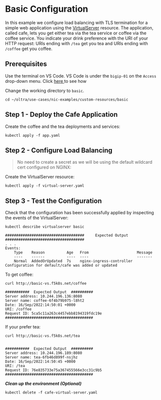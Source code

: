 # Basic Configuration

In this example we configure load balancing with TLS termination for a simple web application using the [VirtualServer](https://docs.nginx.com/nginx-ingress-controller/configuration/virtualserver-and-virtualserverroute-resources/) resource. The application, called cafe, lets you get either tea via the tea service or coffee via the coffee service. You indicate your drink preference with the URI of your HTTP request: URIs ending with `/tea` get you tea and URIs ending with `/coffee` get you coffee.


## Prerequisites  

Use the terminal on VS Code. VS Code is under the `bigip-01` on the `Access` drop-down menu. Click <a href="https://raw.githubusercontent.com/F5EMEA/oltra/main/vscode.png"> here </a> to see how 

Change the working directory to `basic`.
```
cd ~/oltra/use-cases/nic-examples/custom-resources/basic
```

## Step 1 - Deploy the Cafe Application

Create the coffee and the tea deployments and services:
```
kubectl apply -f app.yaml
```

## Step 2 - Configure Load Balancing

> No need to create a secret as we will be using the default wildcard cert configured on NGINX:

Create the VirtualServer resource:
```
kubectl apply -f virtual-server.yaml
```

## Step 3 - Test the Configuration

Check that the configuration has been successfully applied by inspecting the events of the VirtualServer:
```
kubectl describe virtualserver basic

####################################     Expected Output    ####################################
. . .
Events:
    Type    Reason          Age   From                      Message
    ----    ------          ----  ----                      -------
    Normal  AddedOrUpdated  7s    nginx-ingress-controller  Configuration for default/cafe was added or updated
```

  
To get coffee:
```
curl http://basic-vs.f5k8s.net/coffee

###########  Expected Output  ##########
Server address: 10.244.196.136:8080
Server name: coffee-6f4b79b975-l8ht2
Date: 16/Sep/2022:14:50:01 +0000
URI: /coffee
Request ID: 5ca5c11a263c4457ebb8194319fdc19e
########################################
```

If your prefer tea:
```
curl http://basic-vs.f5k8s.net/tea


###########  Expected Output  ##########
Server address: 10.244.196.189:8080
Server name: tea-6fb46d899f-nsjhz
Date: 16/Sep/2022:14:50:45 +0000
URI: /tea
Request ID: 76e835733e75a367455566e3cc31c9b5
########################################

```


***Clean up the environment (Optional)***
```
kubectl delete -f cafe-virtual-server.yaml
```    
